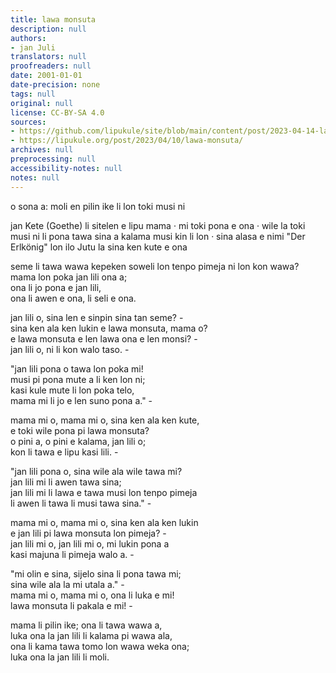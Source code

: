 ```yaml
---
title: lawa monsuta
description: null
authors:
- jan Juli
translators: null
proofreaders: null
date: 2001-01-01
date-precision: none
tags: null
original: null
license: CC-BY-SA 4.0
sources:
- https://github.com/lipukule/site/blob/main/content/post/2023-04-14-lawa-monsuta.md
- https://lipukule.org/post/2023/04/10/lawa-monsuta/
archives: null
preprocessing: null
accessibility-notes: null
notes: null
---
```


o sona a: moli en pilin ike li lon toki musi ni

jan Kete (Goethe) li sitelen e lipu mama · mi toki pona e ona · wile la toki musi ni li pona tawa sina a
kalama musi kin li lon · sina alasa e nimi "Der Erlkönig" lon ilo Jutu la sina ken kute e ona

seme li tawa wawa kepeken soweli lon tenpo pimeja ni lon kon wawa?  
mama lon poka jan lili ona a;  
ona li jo pona e jan lili,  
ona li awen e ona, li seli e ona.

jan lili o, sina len e sinpin sina tan seme? -  
sina ken ala ken lukin e lawa monsuta, mama o?  
e lawa monsuta e len lawa ona e len monsi? -  
jan lili o, ni li kon walo taso. -

"jan lili pona o tawa lon poka mi!  
musi pi pona mute a li ken lon ni;  
kasi kule mute li lon poka telo,  
mama mi li jo e len suno pona a." -

mama mi o, mama mi o, sina ken ala ken kute,  
e toki wile pona pi lawa monsuta?  
o pini a, o pini e kalama, jan lili o;  
kon li tawa e lipu kasi lili. -

"jan lili pona o, sina wile ala wile tawa mi?  
jan lili mi li awen tawa sina;  
jan lili mi li lawa e tawa musi lon tenpo pimeja  
li awen li tawa li musi tawa sina." -

mama mi o, mama mi o, sina ken ala ken lukin  
e jan lili pi lawa monsuta lon pimeja? -  
jan lili mi o, jan lili mi o, mi lukin pona a  
kasi majuna li pimeja walo a. -

"mi olin e sina, sijelo sina li pona tawa mi;  
sina wile ala la mi utala a." -  
mama mi o, mama mi o, ona li luka e mi!  
lawa monsuta li pakala e mi! -

mama li pilin ike; ona li tawa wawa a,  
luka ona la jan lili li kalama pi wawa ala,  
ona li kama tawa tomo lon wawa weka ona;  
luka ona la jan lili li moli.